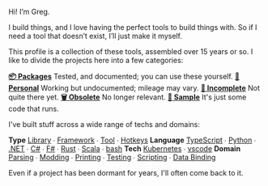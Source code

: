Hi! I’m Greg.

I build things, and I love having the perfect tools to build things with. So if I need a tool that doesn’t exist, I’ll just make it myself.

This profile is a collection of these tools, assembled over 15 years or so. I like to divide the projects here into a few categories:

**[📦 Packages](https://github.com/GregRos?tab=repositories&q=topic:package)**
Tested, and documented; you can use these yourself.
**[🤗 Personal](https://github.com/GregRos?tab=repositories&q=topic:personal)**
Working but undocumented; mileage may vary.
**[🧩 Incomplete](https://github.com/GregRos?tab=repositories&q=topic:incomplete+topic:package+-topic:obsolete)**
Not quite there yet.
**[🗑️ Obsolete](https://github.com/GregRos?tab=repositories&q=topic:obsolete)**
No longer relevant.
**[🦠 Sample](https://github.com/GregRos?tab=repositories&q=topic:sample)**
It's just some code that runs.

I've built stuff across a wide range of techs and domains:

**Type**
[Library](https://github.com/GregRos?tab=repositories&q=topic:library+-topic:obsolete+-topic:incomplete+topic:package)  ∙  [Framework](https://github.com/GregRos?tab=repositories&q=topic:framework+-topic:obsolete+-topic:incomplete+topic:package)  ∙  [Tool](https://github.com/GregRos?tab=repositories&q=topic:tool)  ∙  [Hotkeys](https://github.com/GregRos?tab=repositories&q=topic:hotkeys)
**Language**
[TypeScript](https://github.com/GregRos?tab=repositories&q=topic:typescript+-topic:obsolete+-topic:incomplete+topic:package)  ∙  [Python](https://github.com/GregRos?tab=repositories&q=topic:python)  ∙  [.NET](https://github.com/GregRos?tab=repositories&q=topic:dotnet)  ∙  [C#](https://github.com/GregRos?tab=repositories&q=topic:csharp)  ∙  [F#](https://github.com/GregRos?tab=repositories&q=topic:fsharp)  ∙  [Rust](https://github.com/GregRos?tab=repositories&q=topic:rust)  ∙  [Scala](https://github.com/GregRos?tab=repositories&q=topic:scala)  ∙  [bash](https://github.com/GregRos?tab=repositories&q=topic:bash)
**Tech**
[Kubernetes](https://github.com/GregRos?tab=repositories&q=topic:kubernetes+-topic:obsolete)  ∙  [vscode](https://github.com/GregRos?tab=repositories&q=topic:vscode+-topic:obsolete)
**Domain**
[Parsing](https://github.com/GregRos?tab=repositories&q=topic:parsing+-topic:obsolete)  ∙  [Modding](https://github.com/GregRos?tab=repositories&q=topic:modding+-topic:obsolete)  ∙  [Printing](https://github.com/GregRos?tab=repositories&q=topic:print+-topic:obsolete)  ∙  [Testing](https://github.com/GregRos?tab=repositories&q=topic:testing+-topic:obsolete)  ∙  [Scripting](https://github.com/GregRos?tab=repositories&q=topic:scripting+-topic:obsolete)  ∙  [Data Binding](https://github.com/GregRos?tab=repositories&q=topic:data-binding+-topic:obsolete)

Even if a project has been dormant for years, I'll often come back to it.